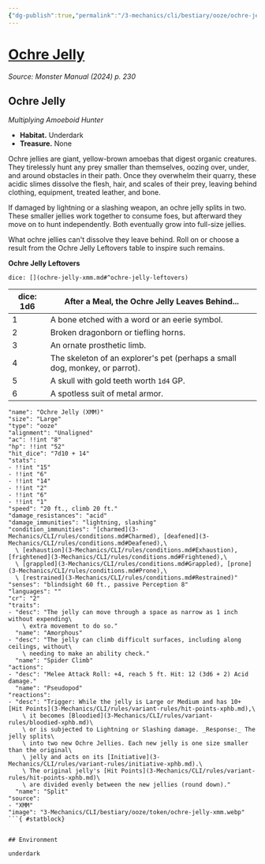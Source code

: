 ```yaml
---
{"dg-publish":true,"permalink":"/3-mechanics/cli/bestiary/ooze/ochre-jelly-xmm/","tags":["ttrpg-cli/compendium/src/5e/xmm","ttrpg-cli/monster/cr/2","ttrpg-cli/monster/environment/underdark","ttrpg-cli/monster/size/large","ttrpg-cli/monster/type/ooze"],"noteIcon":""}
---
```


# [Ochre Jelly](3-Mechanics\CLI\bestiary\ooze/ochre-jelly-xmm.md)
*Source: Monster Manual (2024) p. 230*  

## Ochre Jelly

*Multiplying Amoeboid Hunter*

- **Habitat.** Underdark  
- **Treasure.** None  

Ochre jellies are giant, yellow-brown amoebas that digest organic creatures. They tirelessly hunt any prey smaller than themselves, oozing over, under, and around obstacles in their path. Once they overwhelm their quarry, these acidic slimes dissolve the flesh, hair, and scales of their prey, leaving behind clothing, equipment, treated leather, and bone.

If damaged by lightning or a slashing weapon, an ochre jelly splits in two. These smaller jellies work together to consume foes, but afterward they move on to hunt independently. Both eventually grow into full-size jellies.

What ochre jellies can't dissolve they leave behind. Roll on or choose a result from the Ochre Jelly Leftovers table to inspire such remains.

**Ochre Jelly Leftovers**

`dice: [](ochre-jelly-xmm.md#^ochre-jelly-leftovers)`

| dice: 1d6 | After a Meal, the Ochre Jelly Leaves Behind... |
|-----------|------------------------------------------------|
| 1 | A bone etched with a word or an eerie symbol. |
| 2 | Broken dragonborn or tiefling horns. |
| 3 | An ornate prosthetic limb. |
| 4 | The skeleton of an explorer's pet (perhaps a small dog, monkey, or parrot). |
| 5 | A skull with gold teeth worth `1d4` GP. |
| 6 | A spotless suit of metal armor. |{ #ochre-jelly-leftovers}


```statblock
"name": "Ochre Jelly (XMM)"
"size": "Large"
"type": "ooze"
"alignment": "Unaligned"
"ac": !!int "8"
"hp": !!int "52"
"hit_dice": "7d10 + 14"
"stats":
- !!int "15"
- !!int "6"
- !!int "14"
- !!int "2"
- !!int "6"
- !!int "1"
"speed": "20 ft., climb 20 ft."
"damage_resistances": "acid"
"damage_immunities": "lightning, slashing"
"condition_immunities": "[charmed](3-Mechanics/CLI/rules/conditions.md#Charmed), [deafened](3-Mechanics/CLI/rules/conditions.md#Deafened),\
  \ [exhaustion](3-Mechanics/CLI/rules/conditions.md#Exhaustion), [frightened](3-Mechanics/CLI/rules/conditions.md#Frightened),\
  \ [grappled](3-Mechanics/CLI/rules/conditions.md#Grappled), [prone](3-Mechanics/CLI/rules/conditions.md#Prone),\
  \ [restrained](3-Mechanics/CLI/rules/conditions.md#Restrained)"
"senses": "blindsight 60 ft., passive Perception 8"
"languages": ""
"cr": "2"
"traits":
- "desc": "The jelly can move through a space as narrow as 1 inch without expending\
    \ extra movement to do so."
  "name": "Amorphous"
- "desc": "The jelly can climb difficult surfaces, including along ceilings, without\
    \ needing to make an ability check."
  "name": "Spider Climb"
"actions":
- "desc": "Melee Attack Roll: +4, reach 5 ft. Hit: 12 (3d6 + 2) Acid damage."
  "name": "Pseudopod"
"reactions":
- "desc": "Trigger: While the jelly is Large or Medium and has 10+ [Hit Points](3-Mechanics/CLI/rules/variant-rules/hit-points-xphb.md),\
    \ it becomes [Bloodied](3-Mechanics/CLI/rules/variant-rules/bloodied-xphb.md)\
    \ or is subjected to Lightning or Slashing damage. _Response:_ The jelly splits\
    \ into two new Ochre Jellies. Each new jelly is one size smaller than the original\
    \ jelly and acts on its [Initiative](3-Mechanics/CLI/rules/variant-rules/initiative-xphb.md).\
    \ The original jelly's [Hit Points](3-Mechanics/CLI/rules/variant-rules/hit-points-xphb.md)\
    \ are divided evenly between the new jellies (round down)."
  "name": "Split"
"source":
- "XMM"
"image": "3-Mechanics/CLI/bestiary/ooze/token/ochre-jelly-xmm.webp"
```{ #statblock}


## Environment

underdark